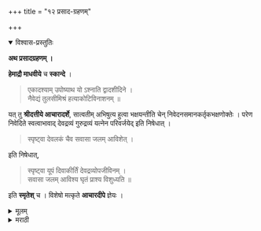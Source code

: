 +++
title = "१२ प्रसाद-ग्रहणम्"

+++


<details open><summary>विश्वास-प्रस्तुतिः</summary>

**अथ प्रसादग्रहणम् ।**

**हेमाद्रौ माधवीये** च **स्कान्दे** । 

> एकादश्याम् उपोष्याथ यो ऽश्नाति द्वादशीदिने ।  
नैवेद्यं तुलसीमिश्रं हत्याकोटिविनाशनम् ॥

यत् तु **श्रीदत्तीये आचारादर्शे**, सात्वतीम् अभिषुत्य हुत्वा भक्षयन्तीति चेन् निवेदनसमानकर्तृकभक्षणोक्तेः । परेण निवेदिते स्वत्वाभावाद् देवद्रव्यं गुरुद्रव्यं यत्नेन परिवर्जयेद् इति निषेधात् । 

> स्पृष्ट्वा देवलकं चैव सवासा जलम् आविशेत् ।

इति निषेधात्, 

> स्पृष्ट्वा यूपं दिवाकीर्तिं देवद्रव्योपजीविनम् ।  
सवासा जलम् आविश्य घृतं प्राश्य विशुध्यति ॥

इति **स्मृतेश्** च । विशेषो मत्कृते **आचारदीपे** ज्ञेयः ।
</details>

<details><summary>मूलम्</summary>

**अथ प्रसादग्रहणम् ।**

**हेमाद्रौ माधवीये** च **स्कान्दे** । 

> एकादश्याम् उपोष्याथ यो ऽश्नाति द्वादशीदिने ।  
नैवेद्यं तुलसीमिश्रं हत्याकोटिविनाशनम् ॥

यत् तु **श्रीदत्तीये आचारादर्शे**, सात्वतीम् अभिषुत्य हुत्वा भक्षयन्तीति चेन् निवेदनसमानकर्तृकभक्षणोक्तेः । परेण निवेदिते स्वत्वाभावाद् देवद्रव्यं गुरुद्रव्यं यत्नेन परिवर्जयेद् इति निषेधात् । 

> स्पृष्ट्वा देवलकं चैव सवासा जलम् आविशेत् ।

इति निषेधात्, 

> स्पृष्ट्वा यूपं दिवाकीर्तिं देवद्रव्योपजीविनम् ।  
सवासा जलम् आविश्य घृतं प्राश्य विशुध्यति ॥

इति **स्मृतेश्** च । विशेषो मत्कृते **आचारदीपे** ज्ञेयः । 
</details>

<details><summary>मराठी</summary>

आतां प्रसाद ग्रहण साङ्गतो. 

हेमाद्रीम्त माधवीयाम्त स्कन्दपुराणाम्त असं साङ्गितले आहे की,-" जो एकादशीस उपोषण करून, द्वादशीस तुलमीमिश्र नैवेद्य भक्षील, त्याच्या कोट्यवधि हत्या नष्ट होतील." में श्रीदत्तीयाम्त आचारादर्शात साङ्गितले आहे की, सात्वतीस हवन करून भक्षण करतात; असे असेल तर, ते निवेदनसमानकर्तृक भक्षण साङ्गितले आहे. कारण, दुसन्याने निवेदिले असतां ' त्यावर स्वत्वाचा अभाव आहे ' या हेतृम्नव; आणि "देव, व गुरु याञ्चे द्रव्य मोठ्या यत्राने वर्नावें," असा निषेध आहे. तसेच "पूनान्यास स्पर्श केल्यास सवस्त्र स्नान करावेम्, " असा निषेध असून, " यूप ( यज्ञिय पशु बान्धण्याचा खाम्ब), हावी, व देवद्रव्याने पोट भरणारा याञ्चा स्पर्श झाल्यास सचैल स्नान करून, अभिमन्त्रित घृत प्राशन केल्याने शुद्ध होतो, " अमी स्मृति आहे ह्मणून ते असमञ्जस होय. यासम्बन्धी विशेष विचार मत्कृत आचारमदीपाम्न पहावा. 

इति शूद्रस्य पूजाप्रकारः॥

</details>